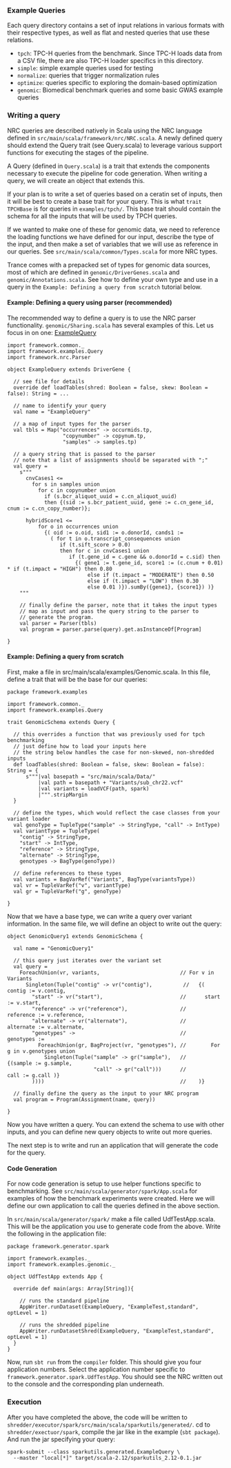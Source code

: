 ### Example Queries

Each query directory contains a set of input relations in various formats with their respective types, 
as well as flat and nested queries that use these relations. 

* `tpch`: TPC-H queries from the benchmark. Since TPC-H loads data from a CSV file, there are also TPC-H loader specifics in this directory.
* `simple`: simple example queries used for testing
* `normalize`: queries that trigger normalization rules
* `optimize`: queries specific to exploring the domain-based optimization
* `genomic`: Biomedical benchmark queries and some basic GWAS example queries

### Writing a query

NRC queries are described natively in Scala using the NRC language defined in `src/main/scala/framework/nrc/NRC.scala`. 
A newly defined query should extend the Query trait (see Query.scala) to leverage various support functions for executing the 
stages of the pipeline. 

A Query (defined in `Query.scala`) is a trait that extends the components necessary 
to execute the pipeline for code generation. When writing a query, we will create 
an object that extends this. 

If your plan is to write a set of queries based on a ceratin set of inputs, then 
it will be best to create a base trait for your query. This is what `trait TPCHBase` 
is for queries in `examples/tpch/`. This base trait should contain the schema for 
all the inputs that will be used by TPCH queries. 

If we wanted to make one of these for genomic data, we need to reference the 
loading functions we have defined for our input, describe the type of the input, 
and then make a set of variables that we will use as reference in our queries. 
See `src/main/scala/common/Types.scala` for more NRC types. 

Trance comes with a prepacked set of types for genomic data sources, most of which 
are defined in `genomic/DriverGenes.scala` and `genomic/Annotations.scala`. See how to define your 
own type and use in a query in the `Example: Defining a query from scratch` tutorial below.

#### Example: Defining a query using parser (recommended)

The recommended way to define a query is to use the NRC parser functionality. 
`genomic/Sharing.scala` has several examples of this. Let us focus in on one: 
[ExampleQuery](https://github.com/jacmarjorie/trance/blob/sharing/compiler/src/main/scala/framework/examples/genomic/UdfTest.scala)

```
import framework.common._
import framework.examples.Query
import framework.nrc.Parser

object ExampleQuery extends DriverGene {
  
  // see file for details
  override def loadTables(shred: Boolean = false, skew: Boolean = false): String = ...
  
  // name to identify your query
  val name = "ExampleQuery"
  
  // a map of input types for the parser
  val tbls = Map("occurrences" -> occurmids.tp, 
                  "copynumber" -> copynum.tp, 
                  "samples" -> samples.tp)

  // a query string that is passed to the parser
  // note that a list of assignments should be separated with ";"
  val query = 
    s"""
      cnvCases1 <= 
        for s in samples union 
          for c in copynumber union 
            if (s.bcr_aliquot_uuid = c.cn_aliquot_uuid)
            then {(sid := s.bcr_patient_uuid, gene := c.cn_gene_id, cnum := c.cn_copy_number)};

      hybridScore1 <= 
          for o in occurrences union
            {( oid := o.oid, sid1 := o.donorId, cands1 := 
              ( for t in o.transcript_consequences union
                 if (t.sift_score > 0.0)
                 then for c in cnvCases1 union
                    if (t.gene_id = c.gene && o.donorId = c.sid) then
                      {( gene1 := t.gene_id, score1 := (c.cnum + 0.01) * if (t.impact = "HIGH") then 0.80 
                          else if (t.impact = "MODERATE") then 0.50
                          else if (t.impact = "LOW") then 0.30
                          else 0.01 )}).sumBy({gene1}, {score1}) )}
    """

    // finally define the parser, note that it takes the input types 
    // map as input and pass the query string to the parser to 
    // generate the program.
    val parser = Parser(tbls)
    val program = parser.parse(query).get.asInstanceOf[Program]

}
```



#### Example: Defining a query from scratch


First, make a file in src/main/scala/examples/Genomic.scala. In this file, 
define a trait that will be the base for our queries:

```
package framework.examples

import framework.common._
import framework.examples.Query

trait GenomicSchema extends Query {

  // this overrides a function that was previously used for tpch benchmarking
  // just define how to load your inputs here
  // the string below handles the case for non-skewed, non-shredded inputs
  def loadTables(shred: Boolean = false, skew: Boolean = false): String = {
      s"""|val basepath = "src/main/scala/Data/"
          |val path = basepath + "Variants/sub_chr22.vcf"
          |val variants = loadVCF(path, spark)
          |""".stripMargin
  }

  // define the types, which would reflect the case classes from your variant loader 
  val genoType = TupleType("sample" -> StringType, "call" -> IntType)
  val variantType = TupleType(
    "contig" -> StringType, 
    "start" -> IntType, 
    "reference" -> StringType, 
    "alternate" -> StringType, 
    genotypes -> BagType(genoType))

  // define references to these types
  val variants = BagVarRef("Variants", BagType(variantsType))
  val vr = TupleVarRef("v", variantType)
  val gr = TupleVarRef("g", genoType)

}
```

Now that we have a base type, we can write a query over variant information. 
In the same file, we will define an object to write out the query:

```
object GenomicQuery1 extends GenomicSchema {
  
  val name = "GenomicQuery1"

  // this query just iterates over the variant set
  val query = 
    ForeachUnion(vr, variants,                          // For v in Variants
      Singleton(Tuple("contig" -> vr("contig"),          //   {( contig := v.contig,  
        "start" -> vr("start"),                         //      start := v.start, 
        "reference" -> vr("reference"),                 //       reference := v.reference,
        "alternate" -> vr("alternate"),                 //       alternate := v.alternate,
        "genotypes" ->                                  //       genotypes := 
          ForeachUnion(gr, BagProject(vr, "genotypes"), //        For g in v.genotypes union
            Singleton(Tuple("sample" -> gr("sample"),   //          {(sample := g.sample,
                            "call" -> gr("call")))      //            call := g.call )}
        ))))                                            //    )}

  // finally define the query as the input to your NRC program
  val program = Program(Assignment(name, query))

}
```

Now you have written a query. You can extend the schema to use with other inputs, and 
you can define new query objects to write out more queries. 

The next step is to write and run an application that will generate the code for the query. 

#### Code Generation

For now code generation is setup to use helper functions specific to benchmarking. See `src/main/scala/generator/spark/App.scala` for examples of how the benchmark experiments were created. Here we will define our own application to call the queries defined in the above section. 

In `src/main/scala/generator/spark/` make a file called UdfTestApp.scala. This will be the application you use to generate code from the above. Write the following in the application file:

```
package framework.generator.spark

import framework.examples._
import framework.examples.genomic._

object UdfTestApp extends App {
 
  override def main(args: Array[String]){
    
    // runs the standard pipeline
    AppWriter.runDataset(ExampleQuery, "ExampleTest,standard", optLevel = 1)
    
    // runs the shredded pipeline
    AppWriter.runDatasetShred(ExampleQuery, "ExampleTest,standard", optLevel = 1)
  }
}
```

Now, run `sbt run` from the `compiler` folder. This should give you four application numbers. Select the application number specific to `framework.generator.spark.UdfTestApp`. You should see the NRC written out to the console and the corresponding plan underneath.

### Execution

After you have completed the above, the code will be written to `shredder/executor/spark/src/main/scala/sparkutils/generated/`. cd to `shredder/exectuor/spark`, compile the jar like in the example (`sbt package`). And run the jar specifying your query: 

```
spark-submit --class sparkutils.generated.ExampleQuery \
  --master "local[*]" target/scala-2.12/sparkutils_2.12-0.1.jar
```
